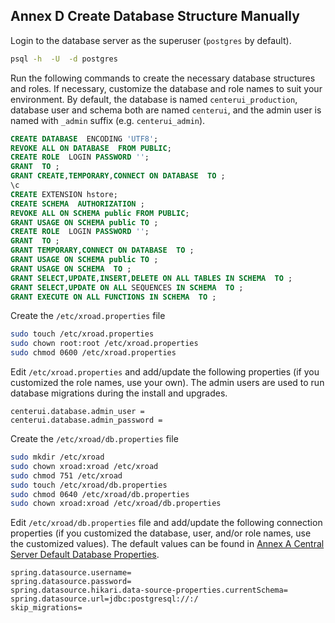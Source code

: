 ## Annex D Create Database Structure Manually

Login to the database server as the superuser (`postgres` by default).

```bash
psql -h  -U  -d postgres
```

Run the following commands to create the necessary database structures and roles.
If necessary, customize the database and role names to suit your environment.
By default, the database is named `centerui_production`, database user and schema both are named `centerui`, and the admin user is named with `_admin` suffix (e.g. `centerui_admin`).


```sql
CREATE DATABASE  ENCODING 'UTF8';
REVOKE ALL ON DATABASE  FROM PUBLIC;
CREATE ROLE  LOGIN PASSWORD '';
GRANT  TO ;
GRANT CREATE,TEMPORARY,CONNECT ON DATABASE  TO ;
\c 
CREATE EXTENSION hstore;
CREATE SCHEMA  AUTHORIZATION ;
REVOKE ALL ON SCHEMA public FROM PUBLIC;
GRANT USAGE ON SCHEMA public TO ;
CREATE ROLE  LOGIN PASSWORD '';
GRANT  TO ;
GRANT TEMPORARY,CONNECT ON DATABASE  TO ;
GRANT USAGE ON SCHEMA public TO ;
GRANT USAGE ON SCHEMA  TO ;
GRANT SELECT,UPDATE,INSERT,DELETE ON ALL TABLES IN SCHEMA  TO ;
GRANT SELECT,UPDATE ON ALL SEQUENCES IN SCHEMA  TO ;
GRANT EXECUTE ON ALL FUNCTIONS IN SCHEMA  TO ;
```

Create the `/etc/xroad.properties` file
```bash
sudo touch /etc/xroad.properties
sudo chown root:root /etc/xroad.properties
sudo chmod 0600 /etc/xroad.properties
```

Edit `/etc/xroad.properties` and add/update the following properties (if you customized the role names, use your own).
The admin users are used to run database migrations during the install and upgrades.

```properties
centerui.database.admin_user = 
centerui.database.admin_password = 
```

Create the `/etc/xroad/db.properties` file
```bash
sudo mkdir /etc/xroad
sudo chown xroad:xroad /etc/xroad
sudo chmod 751 /etc/xroad
sudo touch /etc/xroad/db.properties
sudo chmod 0640 /etc/xroad/db.properties
sudo chown xroad:xroad /etc/xroad/db.properties
```

Edit `/etc/xroad/db.properties` file and add/update the following connection properties (if you customized the database, user, and/or role names, use the customized values).
The default values can be found in [Annex A Central Server Default Database Properties](#annex-a-central-server-default-database-properties).

```properties
spring.datasource.username=
spring.datasource.password=
spring.datasource.hikari.data-source-properties.currentSchema=
spring.datasource.url=jdbc:postgresql://:/
skip_migrations=
```